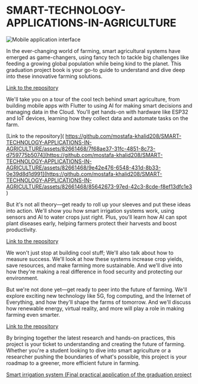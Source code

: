 # SMART-TECHNOLOGY-APPLICATIONS-IN-AGRICULTURE

![Mobile application interface](https://github.com/mostafa-khalid208/SMART-TECHNOLOGY-APPLICATIONS-IN-AGRICULTURE/assets/82661468/f99b3676-22ec-4282-a40a-b1a45625312d)

In the ever-changing world of farming, smart agricultural systems have emerged as game-changers, using fancy tech to tackle big challenges like feeding a growing global population while being kind to the planet. This graduation project book is your go-to guide to understand and dive deep into these innovative farming solutions.

[Link to the repository](https://github.com/mostafa-khalid208/SMART-TECHNOLOGY-APPLICATIONS-IN-AGRICULTURE/assets/82661468/7f68ae37-31fc-4851-8c73-d759775b5074)

We'll take you on a tour of the cool tech behind smart agriculture, from building mobile apps with Flutter to using AI for making smart decisions and managing data in the Cloud. You'll get hands-on with hardware like ESP32 and IoT devices, learning how they collect data and automate tasks on the farm.


[Link to the repository]( https://github.com/mostafa-khalid208/SMART-TECHNOLOGY-APPLICATIONS-IN-AGRICULTURE/assets/82661468/7f68ae37-31fc-4851-8c73-d759775b5074](https://github.com/mostafa-khalid208/SMART-TECHNOLOGY-APPLICATIONS-IN-AGRICULTURE/assets/82661468/9e42e476-6548-431d-8b33-0e39d8d1d991](https://github.com/mostafa-khalid208/SMART-TECHNOLOGY-APPLICATIONS-IN-AGRICULTURE/assets/82661468/85642673-97ed-42c3-8cde-f8ef13dfc1e3 )

But it's not all theory—get ready to roll up your sleeves and put these ideas into action. We'll show you how smart irrigation systems work, using sensors and AI to water crops just right. Plus, you'll learn how AI can spot plant diseases early, helping farmers protect their harvests and boost productivity.

[Link to the repository]( https://github.com/mostafa-khalid208/SMART-TECHNOLOGY-APPLICATIONS-IN-AGRICULTURE/assets/82661468/9e42e476-6548-431d-8b33-0e39d8d1d991)

We won't just stop at building cool stuff; We'll also talk about how to measure success. We'll look at how these systems increase crop yields, save resources, and make farming more sustainable. And we'll dive into how they're making a real difference in food security and protecting our environment.

But we're not done yet—get ready to peer into the future of farming. We'll explore exciting new technology like 5G, fog computing, and the Internet of Everything, and how they'll shape the farms of tomorrow. And we'll discuss how renewable energy, virtual reality, and more will play a role in making farming even smarter.

[Link to the repository]( https://github.com/mostafa-khalid208/SMART-TECHNOLOGY-APPLICATIONS-IN-AGRICULTURE/assets/82661468/2fd08e79-2b54-47f7-a642-9346246f2f33 )

By bringing together the latest research and hands-on practices, this project is your ticket to understanding and creating the future of farming. Whether you're a student looking to dive into smart agriculture or a researcher pushing the boundaries of what's possible, this project is your roadmap to a greener, more efficient future in farming.

[ Smart irrigation system (Final practical application of the graduation project ]( https://youtu.be/GXvq9qyC714 )
